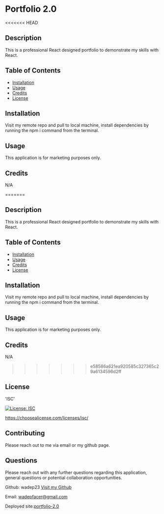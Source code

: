 # Portfolio 2.0

<<<<<<< HEAD

## Description

This is a professional React designed portfolio to demonstrate my skills with React.

## Table of Contents

- [Installation](#installation)
- [Usage](#usage)
- [Credits](#credits)
- [License](#license)

## Installation

Visit my remote repo and pull to local machine, install dependencies by running the npm i command from the terminal.

## Usage

This application is for marketing purposes only.

## Credits

N/A

=======

## Description

This is a professional React designed portfolio to demonstrate my skills with React.

## Table of Contents

- [Installation](#installation)
- [Usage](#usage)
- [Credits](#credits)
- [License](#license)

## Installation

Visit my remote repo and pull to local machine, install dependencies by running the npm i command from the terminal.

## Usage

This application is for marketing purposes only.

## Credits

N/A

> > > > > > > e58586a621ea920585c327365c29a6134596d2ff

## License

'ISC'

[![License: ISC](https://img.shields.io/badge/License-ISC-blue.svg)](https://opensource.org/licenses/ISC)

https://choosealicense.com/licenses/isc/

## Contributing

Please reach out to me via email or my github page.

## Questions

Please reach out with any further questions regarding this application, general questions or potential collaboration opportunities.

Github: wadep23
[Visit my Github](https://www.github.com/wadep23)

Email: wadepfacer@gmail.com

Deployed site:[portfolio-2.0](https://elated-meninsky-f7d560.netlify.app/)
